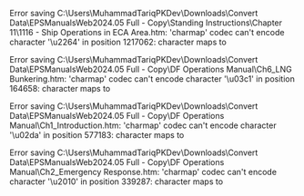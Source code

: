 Error saving C:\Users\MuhammadTariqPKDev\Downloads\Convert Data\EPSManualsWeb2024.05 Full - Copy\Standing Instructions\Chapter 11\1116 - Ship Operations in ECA Area.htm: 'charmap' codec can't encode character '\u2264' in position 1217062: character maps to <undefined>


Error saving C:\Users\MuhammadTariqPKDev\Downloads\Convert Data\EPSManualsWeb2024.05 Full - Copy\DF Operations Manual\Ch6_LNG Bunkering.htm: 'charmap' codec can't encode character '\u03c1' in position 164658: character maps to <undefined>


Error saving C:\Users\MuhammadTariqPKDev\Downloads\Convert Data\EPSManualsWeb2024.05 Full - Copy\DF Operations Manual\Ch1_Introduction.htm: 'charmap' codec can't encode character '\u02da' in position 577183: character maps to <undefined>

Error saving C:\Users\MuhammadTariqPKDev\Downloads\Convert Data\EPSManualsWeb2024.05 Full - Copy\DF Operations Manual\Ch2_Emergency Response.htm: 'charmap' codec can't encode character '\u2010' in position 339287: character maps to <undefined>
